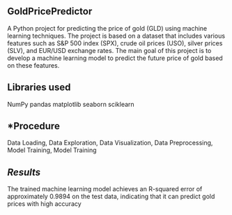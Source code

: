 **GoldPricePredictor**
---
A Python project for predicting the price of gold (GLD) using machine learning techniques. The project is based on a dataset that includes various features such as S&P 500 index (SPX), crude oil prices (USO), silver prices (SLV), and EUR/USD exchange rates. The main goal of this project is to develop a machine learning model to predict the future price of gold based on these features.

**Libraries used**
---
NumPy pandas matplotlib seaborn sciklearn

***Procedure**
---
Data Loading, Data Exploration, Data Visualization, Data Preprocessing, Model Training, Model Training

***Results***
---
The trained machine learning model achieves an R-squared error of approximately 0.9894 on the test data, indicating that it can predict gold prices with high accuracy
